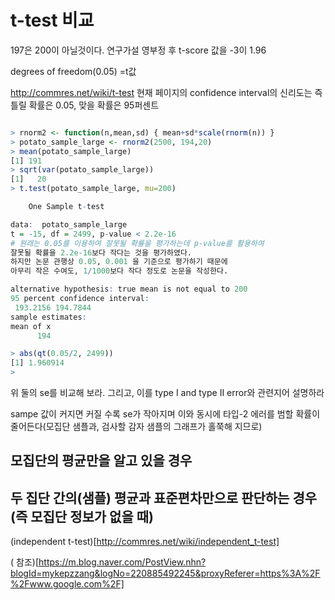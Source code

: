 
# t-test 비교

197은 200이 아닐것이다. 연구가설
영부정 후  t-score 값을 -3이 1.96


degrees of freedom(0.05) =t값

http://commres.net/wiki/t-test 현재 페이지의 confidence interval의 신리도는 즉 틀릴 확률은 0.05, 맞을 확률은 95퍼센트



```R

> rnorm2 <- function(n,mean,sd) { mean+sd*scale(rnorm(n)) }
> potato_sample_large <- rnorm2(2500, 194,20)
> mean(potato_sample_large)
[1] 191
> sqrt(var(potato_sample_large))
[1]   20
> t.test(potato_sample_large, mu=200)

	One Sample t-test

data:  potato_sample_large
t = -15, df = 2499, p-value < 2.2e-16
# 원래는 0.05를 이용하여 잘못될 확률을 평가하는데 p-value를 활용하여 
잘못될 확률을 2.2e-16보다 작다는 것을 평가하였다.
하지만 논문 관행상 0.05, 0.001 을 기준으로 평가하기 때문에
아무리 작은 수여도, 1/1000보다 작다 정도로 논문을 작성한다.

alternative hypothesis: true mean is not equal to 200
95 percent confidence interval:
 193.2156 194.7844
sample estimates:
mean of x 
      194 

> abs(qt(0.05/2, 2499))
[1] 1.960914      
> 

```


위 둘의 se를 비교해 보라. 그리고, 이를 type I and type II error와 관련지어 설명하라

sampe 값이 커지면 커질 수록 se가 작아지며 이와 동시에 타입-2 에러를 범할
확률이 줄어든다(모집단 샘플과, 검사할 감자 샘플의 그래프가 홀쭉해 지므로)


## 모집단의 평균만을 알고 있을 경우

## 두 집단 간의(샘플) 평균과 표준편차만으로 판단하는 경우(즉 모집단 정보가 없을 때)
(independent t-test)[http://commres.net/wiki/independent_t-test]


 ( 참조)[https://m.blog.naver.com/PostView.nhn?blogId=mykepzzang&logNo=220885492245&proxyReferer=https%3A%2F%2Fwww.google.com%2F]

